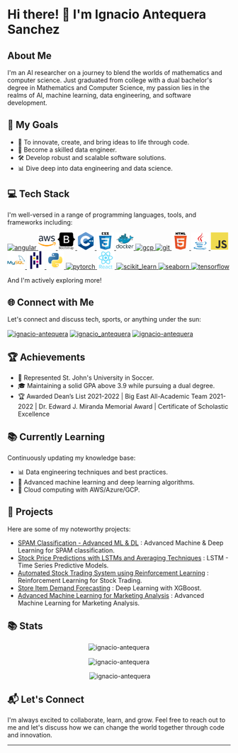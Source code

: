 <!-- Ignacio Antequera Sanchez -->
# Hi there! 👋 I'm Ignacio Antequera Sanchez

## About Me
I'm an AI researcher on a journey to blend the worlds of mathematics and computer science. Just graduated from college with a dual bachelor's degree in Mathematics and Computer Science, my passion lies in the realms of AI, machine learning, data engineering, and software development.

## 🚀 My Goals
- 🌟 To innovate, create, and bring ideas to life through code.
- 🤖 Become a skilled data engineer.
- 🛠️ Develop robust and scalable software solutions.
- 📊 Dive deep into data engineering and data science.

## 💻 Tech Stack
I'm well-versed in a range of programming languages, tools, and frameworks including:

<p align="left"> <a href="https://angular.io" target="_blank" rel="noreferrer"> <img src="https://angular.io/assets/images/logos/angular/angular.svg" alt="angular" width="40" height="40"/> </a> <a href="https://aws.amazon.com" target="_blank" rel="noreferrer"> <img src="https://raw.githubusercontent.com/devicons/devicon/master/icons/amazonwebservices/amazonwebservices-original-wordmark.svg" alt="aws" width="40" height="40"/> </a> <a href="https://getbootstrap.com" target="_blank" rel="noreferrer"> <img src="https://raw.githubusercontent.com/devicons/devicon/master/icons/bootstrap/bootstrap-plain-wordmark.svg" alt="bootstrap" width="40" height="40"/> </a> <a href="https://www.w3schools.com/cpp/" target="_blank" rel="noreferrer"> <img src="https://raw.githubusercontent.com/devicons/devicon/master/icons/cplusplus/cplusplus-original.svg" alt="cplusplus" width="40" height="40"/> </a> <a href="https://www.w3schools.com/css/" target="_blank" rel="noreferrer"> <img src="https://raw.githubusercontent.com/devicons/devicon/master/icons/css3/css3-original-wordmark.svg" alt="css3" width="40" height="40"/> </a> <a href="https://www.docker.com/" target="_blank" rel="noreferrer"> <img src="https://raw.githubusercontent.com/devicons/devicon/master/icons/docker/docker-original-wordmark.svg" alt="docker" width="40" height="40"/> </a> <a href="https://cloud.google.com" target="_blank" rel="noreferrer"> <img src="https://www.vectorlogo.zone/logos/google_cloud/google_cloud-icon.svg" alt="gcp" width="40" height="40"/> </a> <a href="https://git-scm.com/" target="_blank" rel="noreferrer"> <img src="https://www.vectorlogo.zone/logos/git-scm/git-scm-icon.svg" alt="git" width="40" height="40"/> </a> <a href="https://www.w3.org/html/" target="_blank" rel="noreferrer"> <img src="https://raw.githubusercontent.com/devicons/devicon/master/icons/html5/html5-original-wordmark.svg" alt="html5" width="40" height="40"/> </a> <a href="https://www.java.com" target="_blank" rel="noreferrer"> <img src="https://raw.githubusercontent.com/devicons/devicon/master/icons/java/java-original.svg" alt="java" width="40" height="40"/> </a> <a href="https://developer.mozilla.org/en-US/docs/Web/JavaScript" target="_blank" rel="noreferrer"> <img src="https://raw.githubusercontent.com/devicons/devicon/master/icons/javascript/javascript-original.svg" alt="javascript" width="40" height="40"/> </a> </a> <a href="https://www.mysql.com/" target="_blank" rel="noreferrer"> <img src="https://raw.githubusercontent.com/devicons/devicon/master/icons/mysql/mysql-original-wordmark.svg" alt="mysql" width="40" height="40"/> </a> <a href="https://pandas.pydata.org/" target="_blank" rel="noreferrer"> <img src="https://raw.githubusercontent.com/devicons/devicon/2ae2a900d2f041da66e950e4d48052658d850630/icons/pandas/pandas-original.svg" alt="pandas" width="40" height="40"/> </a> <a href="https://www.python.org" target="_blank" rel="noreferrer"> <img src="https://raw.githubusercontent.com/devicons/devicon/master/icons/python/python-original.svg" alt="python" width="40" height="40"/> </a> <a href="https://pytorch.org/" target="_blank" rel="noreferrer"> <img src="https://www.vectorlogo.zone/logos/pytorch/pytorch-icon.svg" alt="pytorch" width="40" height="40"/> </a> <a href="https://reactjs.org/" target="_blank" rel="noreferrer"> <img src="https://raw.githubusercontent.com/devicons/devicon/master/icons/react/react-original-wordmark.svg" alt="react" width="40" height="40"/> </a> <a href="https://scikit-learn.org/" target="_blank" rel="noreferrer"> <img src="https://upload.wikimedia.org/wikipedia/commons/0/05/Scikit_learn_logo_small.svg" alt="scikit_learn" width="40" height="40"/> </a> <a href="https://seaborn.pydata.org/" target="_blank" rel="noreferrer"> <img src="https://seaborn.pydata.org/_images/logo-mark-lightbg.svg" alt="seaborn" width="40" height="40"/> </a> <a href="https://www.tensorflow.org" target="_blank" rel="noreferrer"> <img src="https://www.vectorlogo.zone/logos/tensorflow/tensorflow-icon.svg" alt="tensorflow" width="40" height="40"/> </a> </p>

And I'm actively exploring more!

## 🌐 Connect with Me
Let's connect and discuss tech, sports, or anything under the sun:
<p align="left">
<a href="https://linkedin.com/in/ignacio-antequera" target="blank"><img align="center" src="https://raw.githubusercontent.com/rahuldkjain/github-profile-readme-generator/master/src/images/icons/Social/linked-in-alt.svg" alt="ignacio-antequera" height="30" width="40" /></a>
<a href="https://www.leetcode.com/ignacio_antequera" target="blank"><img align="center" src="https://raw.githubusercontent.com/rahuldkjain/github-profile-readme-generator/master/src/images/icons/Social/leet-code.svg" alt="ignacio_antequera" height="30" width="40" /></a>
<a href="https://ignacio-antequera.netlify.app/" target="blank"><img align="center" src="https://cdn-icons-png.flaticon.com/512/4117/4117111.png" alt="ignacio-antequera" height="30" width="40" /></a>
</p>

## 🏆 Achievements
- 🏅 Represented St. John's University in Soccer.
- 🎓 Maintaining a solid GPA above 3.9 while pursuing a dual degree.
- 🏆 Awarded Dean’s List 2021-2022 | Big East All-Academic Team 2021-2022 | Dr. Edward J. Miranda Memorial Award | Certificate of Scholastic Excellence

## 📚 Currently Learning
Continuously updating my knowledge base:
- 📊 Data engineering techniques and best practices.
- 🤖 Advanced machine learning and deep learning algorithms.
- 🧰 Cloud computing with AWS/Azure/GCP.

## 🎯 Projects
Here are some of my noteworthy projects:
- [SPAM Classification - Advanced ML & DL](https://github.com/Ignacio-Antequera/SPAM_Classification_ML-DL) : Advanced Machine & Deep Learning for SPAM classification.
- [Stock Price Predictions with LSTMs and Averaging Techniques](https://github.com/Ignacio-Antequera/Stock-Market-Predictions-with-LSTM-Neural-Networks) : LSTM - Time Series Predictive Models.
- [Automated Stock Trading System using Reinforcement Learning](https://github.com/Ignacio-Antequera/Reinforcement-Learning---Trading) : Reinforcement Learning for Stock Trading.
- [Store Item Demand Forecasting](https://github.com/Ignacio-Antequera/SPAM_Classification_ML-DL) : Deep Learning with XGBoost.
- [Advanced Machine Learning for Marketing Analysis](https://github.com/Ignacio-Antequera/Marketing-Analysis---Advanced-ML) : Advanced Machine Learning for Marketing Analysis.

## 📚 Stats

<p align="center"><img align="center" src="https://github-readme-stats.vercel.app/api/top-langs?username=ignacio-antequera&show_icons=true&locale=en&layout=compact" alt="ignacio-antequera" /></p>

<p align="center"><img align="center" src="https://github-readme-streak-stats.herokuapp.com/?user=ignacio-antequera&" alt="ignacio-antequera" /></p>

<p align="center">&nbsp;<img align="center" src="https://github-readme-stats.vercel.app/api?username=ignacio-antequera&show_icons=true&locale=en" alt="ignacio-antequera" /></p>

## 📬 Let's Connect
I'm always excited to collaborate, learn, and grow. Feel free to reach out to me and let's discuss how we can change the world together through code and innovation.

---
